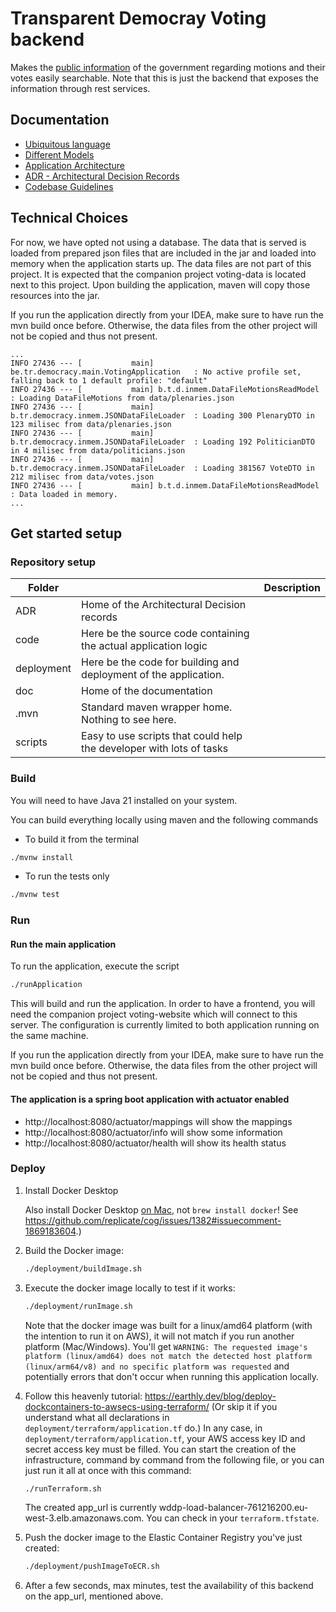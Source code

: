 # Transparent Democray Voting backend

Makes the [public information](https://www.dekamer.be/kvvcr/index.cfm) of the government regarding motions and their votes easily searchable. Note that this is just the backend that exposes the information through rest services.

## Documentation

* [Ubiquitous language](doc/ubiquitous-language.md)
* [Different Models](doc/different-models.md)
* [Application Architecture](doc/application-architecture.md)
* [ADR - Architectural Decision Records](ADR/index.md)
* [Codebase Guidelines](doc/codebase-guidelines.md)

## Technical Choices

For now, we have opted not using a database. The data that is served is loaded from prepared json files that are included in the jar and loaded into memory when the application starts up. The data files are not part of this project. It is expected that the companion project voting-data is located next to this project. Upon building the application, maven will copy those resources into the jar.

If you run the application directly from your IDEA, make sure to have run the mvn build once before. Otherwise, the data files from the other project will not be copied and thus not present.


```log
...
INFO 27436 --- [           main] be.tr.democracy.main.VotingApplication   : No active profile set, falling back to 1 default profile: "default"
INFO 27436 --- [           main] b.t.d.inmem.DataFileMotionsReadModel     : Loading DataFileMotions from data/plenaries.json
INFO 27436 --- [           main] b.tr.democracy.inmem.JSONDataFileLoader  : Loading 300 PlenaryDTO in 123 milisec from data/plenaries.json
INFO 27436 --- [           main] b.tr.democracy.inmem.JSONDataFileLoader  : Loading 192 PoliticianDTO in 4 milisec from data/politicians.json
INFO 27436 --- [           main] b.tr.democracy.inmem.JSONDataFileLoader  : Loading 381567 VoteDTO in 212 milisec from data/votes.json
INFO 27436 --- [           main] b.t.d.inmem.DataFileMotionsReadModel     : Data loaded in memory.
...
```

## Get started setup

### Repository setup

|**Folder**||**Description**|
|--- |---|---|
|ADR|Home of the Architectural Decision records|
|code|Here be the source code containing the actual application logic|
|deployment|Here be the code for building and deployment of the application.|
|doc|Home of the documentation |
|.mvn|Standard maven wrapper home. Nothing to see here.|
|scripts|Easy to use scripts that could help the developer with lots of tasks|

### Build

You will need to have Java 21 installed on your system.

You can build everything locally using maven and the following commands

+ To build it from the terminal

```bash
./mvnw install
```

+ To run the tests only

```bash
./mvnw test
```

### Run

#### Run the main application

To run the application, execute the script

```bash  
./runApplication     
```  
This will build and run the application. In order to have a frontend, you will need the companion project voting-website which will connect to this server. The configuration is currently limited to both application running on the same machine.

If you run the application directly from your IDEA, make sure to have run the mvn build once before. Otherwise, the data files from the other project will not be copied and thus not present. 

#### The application is a spring boot application with actuator enabled

+ http://localhost:8080/actuator/mappings will show the mappings
+ http://localhost:8080/actuator/info will show some information
+ http://localhost:8080/actuator/health will show its health status

### Deploy

1. Install Docker Desktop 

   Also install Docker Desktop [on Mac](https://docs.docker.com/desktop/install/mac-install/), not `brew install docker`! 
   See https://github.com/replicate/cog/issues/1382#issuecomment-1869183604.)

2. Build the Docker image:

   ```bash  
   ./deployment/buildImage.sh
   ```

3. Execute the docker image locally to test if it works:

   ```bash
   ./deployment/runImage.sh
   ```

   Note that the docker image was built for a linux/amd64 platform (with the intention to run it on AWS), it will not match if you run another
   platform (Mac/Windows). You'll get `WARNING: The requested image's platform (linux/amd64) does not match the detected host platform
   (linux/arm64/v8) and no specific platform was requested` and potentially errors that don't occur when running this application locally.

4. Follow this heavenly tutorial: https://earthly.dev/blog/deploy-dockcontainers-to-awsecs-using-terraform/ 
   (Or skip it if you understand what all declarations in `deployment/terraform/application.tf` do.)
   In any case, in `deployment/terraform/application.tf`, your AWS access key ID and secret access key must be filled.
   You can start the creation of the infrastructure, command by command from the following file, or you can just run it all at once with this command:
   
   ```bash
   ./runTerraform.sh
   ```
   
   The created app_url is currently wddp-load-balancer-761216200.eu-west-3.elb.amazonaws.com. You can check in your `terraform.tfstate`.
   
5. Push the docker image to the Elastic Container Registry you've just created:
   ```bash
   ./deployment/pushImageToECR.sh
   ```

6. After a few seconds, max minutes, test the availability of this backend on the app_url, mentioned above.
